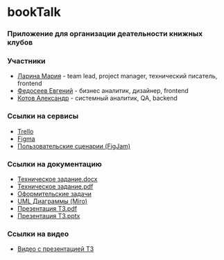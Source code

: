 # bookTalk

### Приложение для организации деательности книжных клубов

### Участники
* [Ларина Мария](https://github.com/marylarina) - team lead, project manager, технический писатель, frontend
* [Федосеев Евгений](https://github.com/zhekkkk) - бизнес аналитик, дизайнер, frontend
* [Котов Александр](https://github.com/AlexandrCSF) - системный аналитик, QA, backend
### Ссылки на сервисы
* [Trello](https://trello.com/b/12DmkiM4/%D1%82%D0%BF-booktalk)
* [Figma](https://www.figma.com/file/ZdjfblitI1FBKpmhqKCuHt/%D1%83%D0%B1%D0%B8%D0%B9%D1%86%D0%B0-%D0%B1%D1%83%D0%BA%D0%BC%D0%B5%D0%B9%D1%82%D0%B0?type=design&node-id=0-1&mode=design&t=Rb1ji2QqEjfmZ4XV-0)
* [Пользовательские сценарии (FigJam)](https://www.figma.com/file/NeAYUjEDRsSMAPya95nUgW/user-flows?type=whiteboard&node-id=0%3A1&t=mE9dnxibDY9lPRCa-1)
### Ссылки на документацию
* [Техническое задание.docx](https://github.com/AlexandrCSF/bookTalk_Docs/blob/main/Техническое%20задание.docx)
* [Техническое задание.pdf](https://github.com/AlexandrCSF/bookTalk_Docs/blob/main/Техническое%20задание.pdf)
* [Оформительские задачи](https://github.com/AlexandrCSF/bookTalk_Docs/blob/main/Оформительские%20задачи.pdf)
* [UML Диаграммы (Miro)](https://miro.com/app/board/uXjVNqVhdRU=/)
* [Презентация ТЗ.pdf](https://github.com/AlexandrCSF/bookTalk_Docs/blob/main/Презентация%20ТЗ.pdf)
* [Презентация ТЗ.pptx](https://github.com/AlexandrCSF/bookTalk_Docs/blob/main/Презентация%20ТЗ.pptx)
### Ссылки на видео
* [Видео с презентацией ТЗ](https://youtu.be/_u3xLzZcN6k)
